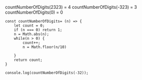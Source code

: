 
countNumberOfDigits(2323) = 4
countNumberOfDigits(-323) = 3
countNumberOfDigits(0) = 0
```
const countNumberOfDigits= (n) => {
    let count = 0;
    if (n === 0) return 1;
    n = Math.abs(n);
    while(n > 0) {
        count++;
        n = Math.floor(n/10)
        
    }
    return count;
}

console.log(countNumberOfDigits(-32));
```


